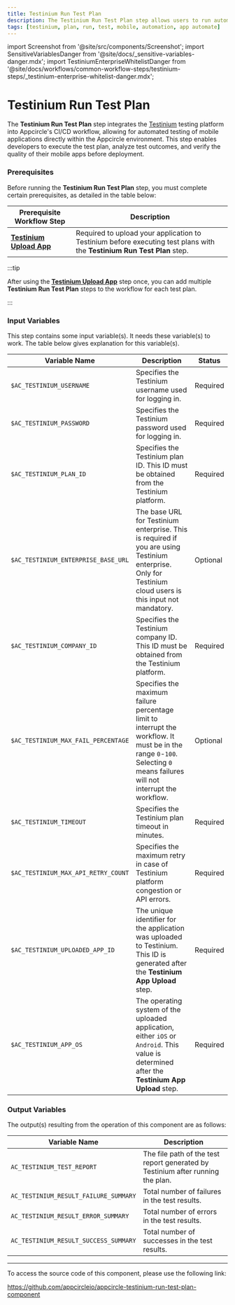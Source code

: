 ```yaml
---
title: Testinium Run Test Plan
description: The Testinium Run Test Plan step allows users to run automated tests on their mobile applications using Testinium directly from the Appcircle.
tags: [testinium, plan, run, test, mobile, automation, app automate]
---
```


import Screenshot from '@site/src/components/Screenshot';
import SensitiveVariablesDanger from '@site/docs/\_sensitive-variables-danger.mdx';
import TestiniumEnterpriseWhitelistDanger from '@site/docs/workflows/common-workflow-steps/testinium-steps/\_testinium-enterprise-whitelist-danger.mdx';

# Testinium Run Test Plan

The **Testinium Run Test Plan** step integrates the [Testinium](https://testinium.com/) testing platform into Appcircle's CI/CD workflow, allowing for automated testing of mobile applications directly within the Appcircle environment. This step enables developers to execute the test plan, analyze test outcomes, and verify the quality of their mobile apps before deployment.

### Prerequisites

Before running the **Testinium Run Test Plan** step, you must complete certain prerequisites, as detailed in the table below:

<TestiniumEnterpriseWhitelistDanger />

| Prerequisite Workflow Step        | Description                                                                                              |
| --------------------------------- | -------------------------------------------------------------------------------------------------------- |
| [**Testinium Upload App**](/workflows/common-workflow-steps/testinium-steps/testinium-upload-app) | Required to upload your application to Testinium before executing test plans with the **Testinium Run Test Plan** step. |

:::tip

After using the [**Testinium Upload App**](/workflows/common-workflow-steps/testinium-steps/testinium-upload-app) step once, you can add multiple **Testinium Run Test Plan** steps to the workflow for each test plan.

:::

<Screenshot url='https://cdn.appcircle.io/docs/assets/common-workflow-components-testinium_run_test_plan-1.png'/>

### Input Variables

This step contains some input variable(s). It needs these variable(s) to work. The table below gives explanation for this variable(s).

<Screenshot url='https://cdn.appcircle.io/docs/assets/common-workflow-components-testinium_run_test_plan_2-1.png'/>

<SensitiveVariablesDanger />

| Variable Name               | Description                                                                                                 | Status   |
| --------------------------- | ----------------------------------------------------------------------------------------------------------- | -------- |
| `$AC_TESTINIUM_USERNAME`    | Specifies the Testinium username used for logging in.                                                       | Required |
| `$AC_TESTINIUM_PASSWORD`    | Specifies the Testinium password used for logging in.                                                       | Required |
| `$AC_TESTINIUM_PLAN_ID`     | Specifies the Testinium plan ID. This ID must be obtained from the Testinium platform.                      | Required |
| `$AC_TESTINIUM_ENTERPRISE_BASE_URL` | The base URL for Testinium enterprise. This is required if you are using Testinium enterprise.  Only for Testinium cloud users is this input not mandatory. | Optional |
| `$AC_TESTINIUM_COMPANY_ID`  | Specifies the Testinium company ID. This ID must be obtained from the Testinium platform.                   | Required |
| `$AC_TESTINIUM_MAX_FAIL_PERCENTAGE` | Specifies the maximum failure percentage limit to interrupt the workflow. It must be in the range `0`-`100`. Selecting `0` means failures will not interrupt the workflow. | Optional |
| `$AC_TESTINIUM_TIMEOUT`     | Specifies the Testinium plan timeout in minutes.                                                            | Required |
| `$AC_TESTINIUM_MAX_API_RETRY_COUNT` | Specifies the maximum retry in case of Testinium platform congestion or API errors.            | Required |
| `$AC_TESTINIUM_UPLOADED_APP_ID` | The unique identifier for the application was uploaded to Testinium. This ID is generated after the **Testinium App Upload** step.  | Required |
| `$AC_TESTINIUM_APP_OS` | The operating system of the uploaded application, either `iOS` or `Android`. This value is determined after the **Testinium App Upload** step.  | Required |

### Output Variables

The output(s) resulting from the operation of this component are as follows:

<Screenshot url='https://cdn.appcircle.io/docs/assets/common-workflow-components-testinium_run_test_plan_3-1.png'/>

| Variable Name                          | Description                                                                     |
| -------------------------------------- | ------------------------------------------------------------------------------- | 
| `AC_TESTINIUM_TEST_REPORT`             | The file path of the test report generated by Testinium after running the plan. |
| `AC_TESTINIUM_RESULT_FAILURE_SUMMARY`  | Total number of failures in the test results.                                   |
| `AC_TESTINIUM_RESULT_ERROR_SUMMARY`    | Total number of errors in the test results.                                     |
| `AC_TESTINIUM_RESULT_SUCCESS_SUMMARY`  | Total number of successes in the test results.                                  |

---

To access the source code of this component, please use the following link:

https://github.com/appcircleio/appcircle-testinium-run-test-plan-component